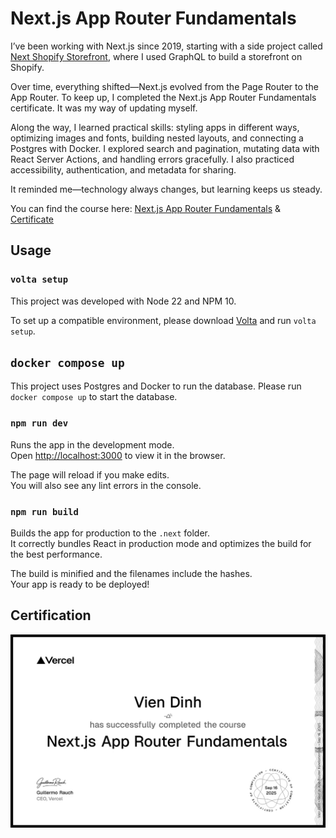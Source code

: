 # Next.js App Router Fundamentals

I’ve been working with Next.js since 2019, starting with a side project called [Next Shopify Storefront](https://github.com/VienDinhCom/next-shopify-storefront), where I used GraphQL to build a storefront on Shopify.

Over time, everything shifted—Next.js evolved from the Page Router to the App Router. To keep up, I completed the Next.js App Router Fundamentals certificate. It was my way of updating myself.

Along the way, I learned practical skills: styling apps in different ways, optimizing images and fonts, building nested layouts, and connecting a Postgres with Docker. I explored search and pagination, mutating data with React Server Actions, and handling errors gracefully. I also practiced accessibility, authentication, and metadata for sharing.

It reminded me—technology always changes, but learning keeps us steady.

You can find the course here: [Next.js App Router Fundamentals](https://nextjs.org/learn) & [Certificate](https://nextjs.org/learn/certificate?course=dashboard-app&user=89984&certId=dashboard-app-89984-1758015415222)

## Usage

### `volta setup`
This project was developed with Node 22 and NPM 10.<br>

To set up a compatible environment, please download [Volta](https://github.com/volta-cli/volta) and run `volta setup`.

## `docker compose up`

This project uses Postgres and Docker to run the database. Please run `docker compose up` to start the database.

### `npm run dev`

Runs the app in the development mode.<br>
Open [http://localhost:3000](http://localhost:3000) to view it in the browser.

The page will reload if you make edits.<br>
You will also see any lint errors in the console.

### `npm run build`

Builds the app for production to the `.next` folder.<br>
It correctly bundles React in production mode and optimizes the build for the best performance.

The build is minified and the filenames include the hashes.<br>
Your app is ready to be deployed!

## Certification

<a href="https://nextjs.org/learn/certificate?course=dashboard-app&user=89984&certId=dashboard-app-89984-1758015415222">
  <img src="certificate.png" alt="Next.js App Router Fundamentals" title="Click here to verify it on Vercel">
</a>
